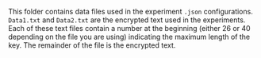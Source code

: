 This folder contains data files used in the experiment `.json` configurations. `Data1.txt` and `Data2.txt` are the encrypted text used in the experiments. Each of these text files contain a number at the beginning (either 26 or 40 depending on the file you are using) indicating the maximum length of the key. The remainder of the file is the encrypted text.
